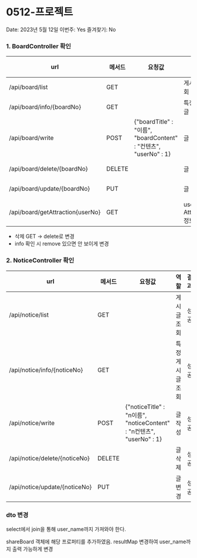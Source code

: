 # 0512-프로젝트

Date: 2023년 5월 12일
이번주: Yes
즐겨찾기: No

### 1. BoardController 확인

| url | 메서드 | 요청값 | 역할 | 결과 |
| --- | --- | --- | --- | --- |
| /api/board/list | GET |  | 게시글 조회 | 성공 |
| /api/board/info/{boardNo} | GET |  | 특정 게시글 조회 | 성공 |
| /api/board/write | POST | {"boardTitle" : "이름", "boardContent" : "컨텐츠", "userNo" : 1} | 글 작성 | 성공 |
| /api/board/delete/{boardNo} | DELETE |  | 글 삭제 | 성공 |
| /api/board/update/{boardNo} | PUT |  | 글 수정 | 성공 |
| /api/board/getAttraction{userNo} | GET |  | userNo로 Attraction 정보 조회 | - |
- 삭제 GET → delete로 변경
- info 확인 시 remove 있으면 안 보이게 변경

### 2. NoticeController 확인

| url | 메서드 | 요청값 | 역할 | 결과 |
| --- | --- | --- | --- | --- |
| /api/notice/list | GET |  | 게시글 조회 | 성공 |
| /api/notice/info/{noticeNo} | GET |  | 특정 게시글 조회 | 성공 |
| /api/notice/write | POST | {"noticeTitle" : "n이름", "noticeContent" : "n컨텐츠", "userNo" : 1} | 글 작성 | 성공 |
| /api/notice/delete/{noticeNo} | DELETE |  | 글 삭제 | 성공 |
| /api/notice/update/{noticeNo} | PUT |  | 글 변경 | 성공 |

### dto 변경

select에서 join을 통해 user_name까지 가져와야 한다.

shareBoard 객체에 해당 프로퍼티를 추가하였음. resultMap 변경하여 user_name까지 출력 가능하게 변경